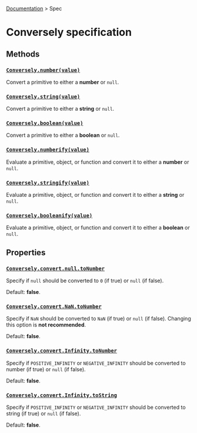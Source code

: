 [Documentation](README.md) >
Spec

# Conversely specification

## Methods
### [`Conversely.number(value)`](fn-number.md)
Convert a primitive to either a **number** or `null`.

### [`Conversely.string(value)`](fn-string.md)
Convert a primitive to either a **string** or `null`.

### [`Conversely.boolean(value)`](fn-boolean.md)
Convert a primitive to either a **boolean** or `null`.

### [`Conversely.numberify(value)`](fn-numberify.md)
Evaluate a primitive, object, or function and convert it to either a
**number** or `null`.

### [`Conversely.stringify(value)`](fn-stringify.md)
Evaluate a primitive, object, or function and convert it to either a
**string** or `null`.

### [`Conversely.booleanify(value)`](fn-booleanify.md)
Evaluate a primitive, object, or function and convert it to either a
**boolean** or `null`.

## Properties

### [`Conversely.convert.null.toNumber`](opt-number.md#null2number)
Specify if `null` should be converted to `0` (if true) or `null` (if false).

Default: **false**.

### [`Conversely.convert.NaN.toNumber`](opt-number.md#nan2number)
Specify if `NaN` should be converted to `NaN` (if true) or `null` (if false).
Changing this option is **not recommended**.

Default: **false**.

### [`Conversely.convert.Infinity.toNumber`](opt-number.md#infinity2number)
Specify if `POSITIVE_INFINITY` or `NEGATIVE_INFINITY` should be converted to
number (if true) or `null` (if false).

Default: **false**.

### [`Conversely.convert.Infinity.toString`](opt-string.md#infinity2string)
Specify if `POSITIVE_INFINITY` or `NEGATIVE_INFINITY` should be converted to
string (if true) or `null` (if false).

Default: **false**.
